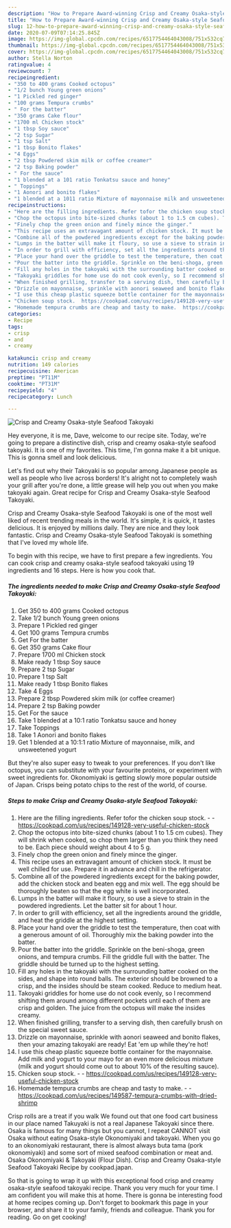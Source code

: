 ```yaml
---
description: "How to Prepare Award-winning Crisp and Creamy Osaka-style Seafood Takoyaki"
title: "How to Prepare Award-winning Crisp and Creamy Osaka-style Seafood Takoyaki"
slug: 12-how-to-prepare-award-winning-crisp-and-creamy-osaka-style-seafood-takoyaki
date: 2020-07-09T07:14:25.845Z
image: https://img-global.cpcdn.com/recipes/6517754464043008/751x532cq70/crisp-and-creamy-osaka-style-seafood-takoyaki-recipe-main-photo.jpg
thumbnail: https://img-global.cpcdn.com/recipes/6517754464043008/751x532cq70/crisp-and-creamy-osaka-style-seafood-takoyaki-recipe-main-photo.jpg
cover: https://img-global.cpcdn.com/recipes/6517754464043008/751x532cq70/crisp-and-creamy-osaka-style-seafood-takoyaki-recipe-main-photo.jpg
author: Stella Norton
ratingvalue: 4
reviewcount: 7
recipeingredient:
- "350 to 400 grams Cooked octopus"
- "1/2 bunch Young green onions"
- "1 Pickled red ginger"
- "100 grams Tempura crumbs"
- " For the batter"
- "350 grams Cake flour"
- "1700 ml Chicken stock"
- "1 tbsp Soy sauce"
- "2 tsp Sugar"
- "1 tsp Salt"
- "1 tbsp Bonito flakes"
- "4 Eggs"
- "2 tbsp Powdered skim milk or coffee creamer"
- "2 tsp Baking powder"
- " For the sauce"
- "1 blended at a 101 ratio Tonkatsu sauce and honey"
- " Toppings"
- "1 Aonori and bonito flakes"
- "1 blended at a 1011 ratio Mixture of mayonnaise milk and unsweetened yogurt"
recipeinstructions:
- "Here are the filling ingredients. Refer tofor the chicken soup stock.  https://cookpad.com/us/recipes/149128-very-useful-chicken-stock"
- "Chop the octopus into bite-sized chunks (about 1 to 1.5 cm cubes). They will shrink when cooked, so chop them larger than you think they need to be. Each piece should weight about 4 to 5 g."
- "Finely chop the green onion and finely mince the ginger."
- "This recipe uses an extravagant amount of chicken stock. It must be well chilled for use. Prepare it in advance and chill in the refrigerator."
- "Combine all of the powdered ingredients except for the baking powder, add the chicken stock and beaten egg and mix well. The egg should be thoroughly beaten so that the egg white is well incorporated."
- "Lumps in the batter will make it floury, so use a sieve to strain in the powdered ingredients. Let the batter sit for about 1 hour."
- "In order to grill with efficiency, set all the ingredients around the griddle, and heat the griddle at the highest setting."
- "Place your hand over the griddle to test the temperature, then coat with a generous amount of oil. Thoroughly mix the baking powder into the batter."
- "Pour the batter into the griddle. Sprinkle on the beni-shoga, green onions, and tempura crumbs. Fill the griddle full with the batter. The griddle should be turned up to the highest setting."
- "Fill any holes in the takoyaki with the surrounding batter cooked on the sides, and shape into round balls. The exterior should be browned to a crisp, and the insides should be steam cooked. Reduce to medium heat."
- "Takoyaki griddles for home use do not cook evenly, so I recommend shifting them around among different pockets until each of them are crisp and golden. The juice from the octopus will make the insides creamy."
- "When finished grilling, transfer to a serving dish, then carefully brush on the special sweet sauce."
- "Drizzle on mayonnaise, sprinkle with aonori seaweed and bonito flakes, then your amazing takoyaki are ready! Eat &#39;em up while they&#39;re hot!"
- "I use this cheap plastic squeeze bottle container for the mayonnaise. Add milk and yogurt to your mayo for an even more delicious mixture (milk and yogurt should come out to about 10% of the resulting sauce)."
- "Chicken soup stock.  https://cookpad.com/us/recipes/149128-very-useful-chicken-stock"
- "Homemade tempura crumbs are cheap and tasty to make.  https://cookpad.com/us/recipes/149587-tempura-crumbs-with-dried-shrimp"
categories:
- Recipe
tags:
- crisp
- and
- creamy

katakunci: crisp and creamy 
nutrition: 149 calories
recipecuisine: American
preptime: "PT11M"
cooktime: "PT31M"
recipeyield: "4"
recipecategory: Lunch

---
```



![Crisp and Creamy Osaka-style Seafood Takoyaki](https://img-global.cpcdn.com/recipes/6517754464043008/751x532cq70/crisp-and-creamy-osaka-style-seafood-takoyaki-recipe-main-photo.jpg)

Hey everyone, it is me, Dave, welcome to our recipe site. Today, we're going to prepare a distinctive dish, crisp and creamy osaka-style seafood takoyaki. It is one of my favorites. This time, I'm gonna make it a bit unique. This is gonna smell and look delicious.

Let&#39;s find out why their Takoyaki is so popular among Japanese people as well as people who live across borders! It&#39;s alright not to completely wash your grill after you&#39;re done, a little grease will help you out when you make takoyaki again. Great recipe for Crisp and Creamy Osaka-style Seafood Takoyaki.

Crisp and Creamy Osaka-style Seafood Takoyaki is one of the most well liked of recent trending meals in the world. It's simple, it is quick, it tastes delicious. It is enjoyed by millions daily. They are nice and they look fantastic. Crisp and Creamy Osaka-style Seafood Takoyaki is something that I've loved my whole life.


To begin with this recipe, we have to first prepare a few ingredients. You can cook crisp and creamy osaka-style seafood takoyaki using 19 ingredients and 16 steps. Here is how you cook that.

<!--inarticleads1-->

##### The ingredients needed to make Crisp and Creamy Osaka-style Seafood Takoyaki:

1. Get 350 to 400 grams Cooked octopus
1. Take 1/2 bunch Young green onions
1. Prepare 1 Pickled red ginger
1. Get 100 grams Tempura crumbs
1. Get  For the batter
1. Get 350 grams Cake flour
1. Prepare 1700 ml Chicken stock
1. Make ready 1 tbsp Soy sauce
1. Prepare 2 tsp Sugar
1. Prepare 1 tsp Salt
1. Make ready 1 tbsp Bonito flakes
1. Take 4 Eggs
1. Prepare 2 tbsp Powdered skim milk (or coffee creamer)
1. Prepare 2 tsp Baking powder
1. Get  For the sauce
1. Take 1 blended at a 10:1 ratio Tonkatsu sauce and honey
1. Take  Toppings
1. Take 1 Aonori and bonito flakes
1. Get 1 blended at a 10:1:1 ratio Mixture of mayonnaise, milk, and unsweetened yogurt


But they&#39;re also super easy to tweak to your preferences. If you don&#39;t like octopus, you can substitute with your favourite proteins, or experiment with sweet ingredients for. Okonomiyaki is getting slowly more popular outside of Japan. Crisps being potato chips to the rest of the world, of course. 

<!--inarticleads2-->

##### Steps to make Crisp and Creamy Osaka-style Seafood Takoyaki:

1. Here are the filling ingredients. Refer tofor the chicken soup stock. -  - https://cookpad.com/us/recipes/149128-very-useful-chicken-stock
1. Chop the octopus into bite-sized chunks (about 1 to 1.5 cm cubes). They will shrink when cooked, so chop them larger than you think they need to be. Each piece should weight about 4 to 5 g.
1. Finely chop the green onion and finely mince the ginger.
1. This recipe uses an extravagant amount of chicken stock. It must be well chilled for use. Prepare it in advance and chill in the refrigerator.
1. Combine all of the powdered ingredients except for the baking powder, add the chicken stock and beaten egg and mix well. The egg should be thoroughly beaten so that the egg white is well incorporated.
1. Lumps in the batter will make it floury, so use a sieve to strain in the powdered ingredients. Let the batter sit for about 1 hour.
1. In order to grill with efficiency, set all the ingredients around the griddle, and heat the griddle at the highest setting.
1. Place your hand over the griddle to test the temperature, then coat with a generous amount of oil. Thoroughly mix the baking powder into the batter.
1. Pour the batter into the griddle. Sprinkle on the beni-shoga, green onions, and tempura crumbs. Fill the griddle full with the batter. The griddle should be turned up to the highest setting.
1. Fill any holes in the takoyaki with the surrounding batter cooked on the sides, and shape into round balls. The exterior should be browned to a crisp, and the insides should be steam cooked. Reduce to medium heat.
1. Takoyaki griddles for home use do not cook evenly, so I recommend shifting them around among different pockets until each of them are crisp and golden. The juice from the octopus will make the insides creamy.
1. When finished grilling, transfer to a serving dish, then carefully brush on the special sweet sauce.
1. Drizzle on mayonnaise, sprinkle with aonori seaweed and bonito flakes, then your amazing takoyaki are ready! Eat &#39;em up while they&#39;re hot!
1. I use this cheap plastic squeeze bottle container for the mayonnaise. Add milk and yogurt to your mayo for an even more delicious mixture (milk and yogurt should come out to about 10% of the resulting sauce).
1. Chicken soup stock. -  - https://cookpad.com/us/recipes/149128-very-useful-chicken-stock
1. Homemade tempura crumbs are cheap and tasty to make. -  - https://cookpad.com/us/recipes/149587-tempura-crumbs-with-dried-shrimp


Crisp rolls are a treat if you walk We found out that one food cart business in our place named Takuyaki is not a real Japanese Takoyaki since there. Osaka is famous for many things but you cannot, I repeat CANNOT visit Osaka without eating Osaka-style Okonomiyaki and takoyaki. When you go to an okonomiyaki restaurant, there is almost always buta tama (pork okonomiyaki) and some sort of mixed seafood combination or meat and. Osaka Okonomiyaki &amp; Takoyaki (Flour Dish). Crisp and Creamy Osaka-style Seafood Takoyaki Recipe by cookpad.japan. 

So that is going to wrap it up with this exceptional food crisp and creamy osaka-style seafood takoyaki recipe. Thank you very much for your time. I am confident you will make this at home. There is gonna be interesting food at home recipes coming up. Don't forget to bookmark this page in your browser, and share it to your family, friends and colleague. Thank you for reading. Go on get cooking!
